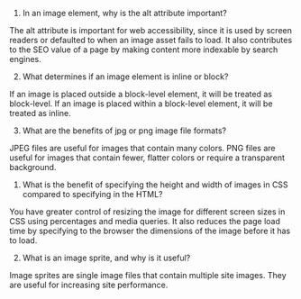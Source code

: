 1. In an image element, why is the alt attribute important?

The alt attribute is important for web accessibility, since it is used by screen readers or defaulted to when an image asset fails to load. It also contributes to the SEO value of a page by making content more indexable by search engines.

2. What determines if an image element is inline or block?

If an image is placed outside a block-level element, it will be treated as block-level. If an image is placed within a block-level element, it will be treated as inline.

3. What are the benefits of jpg or png image file formats?

JPEG files are useful for images that contain many colors. PNG files are useful for images that contain fewer, flatter colors or require a transparent background.

1. What is the benefit of specifying the height and width of images in CSS compared to specifying in the HTML?

You have greater control of resizing the image for different screen sizes in CSS using percentages and media queries. It also reduces the page load time by specifying to the browser the dimensions of the image before it has to load.

2. What is an image sprite, and why is it useful?

Image sprites are single image files that contain multiple site images. They are useful for increasing site performance.
